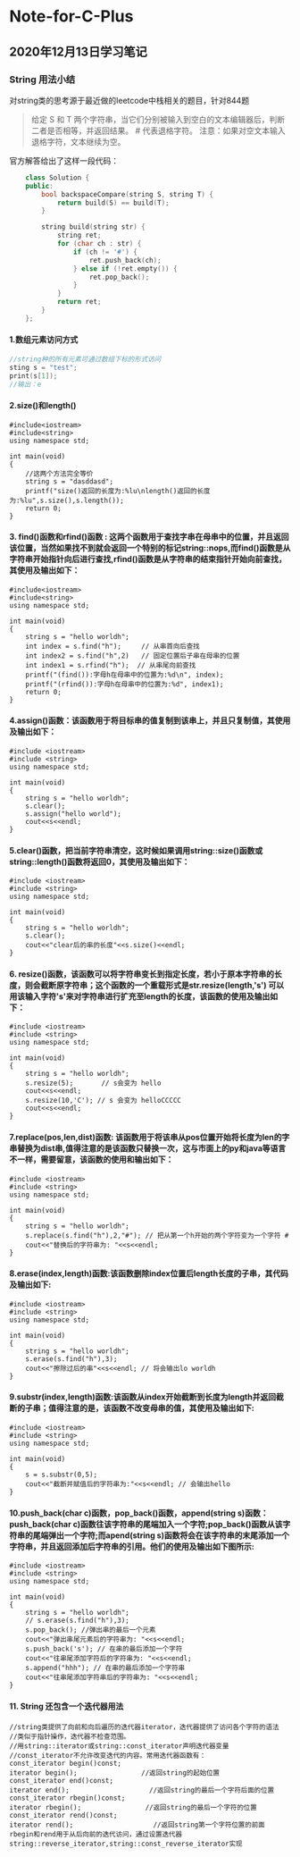 # Note-for-C-Plus
## 2020年12月13日学习笔记
### String 用法小结  
对string类的思考源于最近做的leetcode中栈相关的题目，针对844题  
>给定 S 和 T 两个字符串，当它们分别被输入到空白的文本编辑器后，判断二者是否相等，并返回结果。 # 代表退格字符。
>注意：如果对空文本输入退格字符，文本继续为空。

官方解答给出了这样一段代码：
```cpp   
    class Solution {
    public:
        bool backspaceCompare(string S, string T) {
            return build(S) == build(T);
        }

        string build(string str) {
            string ret;
            for (char ch : str) {
                if (ch != '#') {
                    ret.push_back(ch);
                } else if (!ret.empty()) {
                    ret.pop_back();
                }
            }
            return ret;
        }
    };
```
#### 1.数组元素访问方式

```cpp  
//string种的所有元素可通过数组下标的形式访问
sting s = "test";
print(s[1]);
//输出：e  
```

#### 2.size()和length()
    #include<iostream>
    #include<string>
    using namespace std;
 
    int main(void)
    {
        //这两个方法完全等价
        string s = "dasddasd";
        printf("size()返回的长度为:%lu\nlength()返回的长度为:%lu",s.size(),s.length());
        return 0;
    }
#### 3. find()函数和rfind()函数 : 这两个函数用于查找字串在母串中的位置，并且返回该位置，当然如果找不到就会返回一个特别的标记string::nops,而find()函数是从字符串开始指针向后进行查找,rfind()函数是从字符串的结束指针开始向前查找，其使用及输出如下：  
    #include<iostream>
    #include<string>
    using namespace std;

    int main(void)
    {
        string s = "hello worldh";
        int index = s.find("h");     // 从串首向后查找
        int index2 = s.find("h",2)   // 固定位置后子串在母串的位置
        int index1 = s.rfind("h");  // 从串尾向前查找
        printf("(find()):字母h在母串中的位置为:%d\n", index); 
        printf("(rfind()):字母h在母串中的位置为:%d", index1);
        return 0;
    }
#### 4.assign()函数：该函数用于将目标串的值复制到该串上，并且只复制值，其使用及输出如下：  
    #include <iostream>
    #include <string>
    using namespace std;

    int main(void)
    {
        string s = "hello worldh";
        s.clear();
        s.assign("hello world");
        cout<<s<<endl;   
    }
#### 5.clear()函数，把当前字符串清空，这时候如果调用string::size()函数或string::length()函数将返回0，其使用及输出如下：  
    #include <iostream>
    #include <string>
    using namespace std;

    int main(void)
    {
        string s = "hello worldh";
        s.clear();
        cout<<"clear后的串的长度"<<s.size()<<endl;
    }
#### 6. resize()函数，该函数可以将字符串变长到指定长度，若小于原本字符串的长度，则会截断原字符串；这个函数的一个重载形式是str.resize(length,'s') 可以用该输入字符's'来对字符串进行扩充至length的长度，该函数的使用及输出如下：  
    #include <iostream>
    #include <string>
    using namespace std;

    int main(void)
    {
        string s = "hello worldh";
        s.resize(5);       // s会变为 hello
        cout<<s<<endl;
        s.resize(10,'C'); // s 会变为 helloCCCCC
        cout<<s<<endl;   
    }
#### 7.replace(pos,len,dist)函数: 该函数用于将该串从pos位置开始将长度为len的字串替换为dist串,值得注意的是该函数只替换一次，这与市面上的py和java等语言不一样，需要留意，该函数的使用和输出如下：  
    #include <iostream>
    #include <string>
    using namespace std;

    int main(void)
    {
        string s = "hello worldh";
        s.replace(s.find("h"),2,"#"); // 把从第一个h开始的两个字符变为一个字符 #
        cout<<"替换后的字符串为: "<<s<<endl;   
    }
#### 8.erase(index,length)函数:该函数删除index位置后length长度的子串，其代码及输出如下:  
    #include <iostream>
    #include <string>
    using namespace std;

    int main(void)
    {
        string s = "hello worldh";
        s.erase(s.find("h"),3);
        cout<<"擦除过后的串"<<s<<endl; // 将会输出lo worldh
    }
#### 9.substr(index,length)函数:该函数从index开始截断到长度为length并返回截断的子串；值得注意的是，该函数不改变母串的值，其使用及输出如下:  
    #include <iostream>
    #include <string>
    using namespace std;

    int main(void)
    {
        s = s.substr(0,5); 
        cout<<"截断并赋值后的字符串为:"<<s<<endl; // 会输出hello
    }
#### 10.push_back(char c)函数，pop_back()函数，append(string s)函数：push_back(char c)函数往该字符串的尾端加入一个字符;pop_back()函数从该字符串的尾端弹出一个字符;而apend(string s)函数将会在该字符串的末尾添加一个字符串，并且返回添加后字符串的引用。他们的使用及输出如下图所示:  
    #include <iostream>
    #include <string>
    using namespace std;

    int main(void)
    {
        string s = "hello worldh";
        // s.erase(s.find("h"),3);
        s.pop_back(); //弹出串的最后一个元素
        cout<<"弹出串尾元素后的字符串为: "<<s<<endl;
        s.push_back('s'); // 在串的最后添加一个字符
        cout<<"往串尾添加字符后的字符串为: "<<s<<endl;
        s.append("hhh"); // 在串的最后添加一个字符串
        cout<<"往串尾添加字符串后的字符串为: "<<s<<endl;
    }
#### 11. String 还包含一个迭代器用法
    //string类提供了向前和向后遍历的迭代器iterator，迭代器提供了访问各个字符的语法
    //类似于指针操作，迭代器不检查范围。
    //用string::iterator或string::const_iterator声明迭代器变量
    //const_iterator不允许改变迭代的内容。常用迭代器函数有：
    const_iterator begin()const;
    iterator begin();                //返回string的起始位置
    const_iterator end()const;
    iterator end();                    //返回string的最后一个字符后面的位置
    const_iterator rbegin()const;
    iterator rbegin();                //返回string的最后一个字符的位置
    const_iterator rend()const;
    iterator rend();                    //返回string第一个字符位置的前面
    rbegin和rend用于从后向前的迭代访问，通过设置迭代器string::reverse_iterator,string::const_reverse_iterator实现
